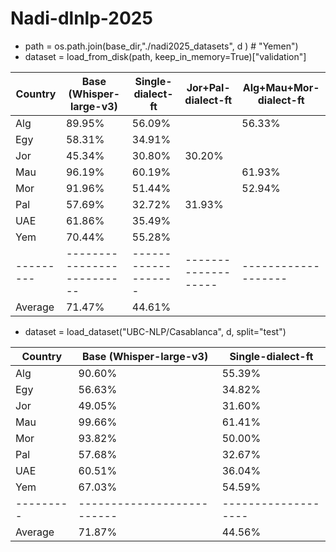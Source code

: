 # Nadi-dlnlp-2025

- path = os.path.join(base_dir,"./nadi2025_datasets", d ) # "Yemen")
- dataset = load_from_disk(path, keep_in_memory=True)["validation"]

| Country | Base (Whisper-large-v3) | Single-dialect-ft | Jor+Pal-dialect-ft | Alg+Mau+Mor-dialect-ft |
|---------|--------------------------|-------------------|-------------------|-------------------|
| Alg     | 89.95%                   | 56.09%            |                   |   56.33%          |
| Egy     | 58.31%                   | 34.91%            |                   |                   |
| Jor     | 45.34%                   | 30.80%            | 30.20%            |                   |
| Mau     | 96.19%                   | 60.19%            |                   |  61.93%           |
| Mor     | 91.96%                   | 51.44%            |                   |   52.94%          |
| Pal     | 57.69%                   | 32.72%            | 31.93%            |                   |
| UAE     | 61.86%                   | 35.49%            |                   |                   |
| Yem     | 70.44%                   | 55.28%            |                   |                   |
|---------|--------------------------|-------------------|-------------------|-------------------|
| Average | 71.47%                   | 44.61%            |                   |                   |


- dataset = load_dataset("UBC-NLP/Casablanca", d, split="test")

| Country | Base (Whisper-large-v3) | Single-dialect-ft |
|---------|--------------------------|-------------------|
| Alg     | 90.60%                   | 55.39%            |
| Egy     | 56.63%                   | 34.82%            |
| Jor     | 49.05%                   | 31.60%            |
| Mau     | 99.66%                   | 61.41%            |
| Mor     | 93.82%                   | 50.00%            |
| Pal     | 57.68%                   | 32.67%            |
| UAE     | 60.51%                   | 36.04%            |
| Yem     | 67.03%                   | 54.59%            |
|---------|--------------------------|-------------------|
| Average | 71.87%                   | 44.56%            |
